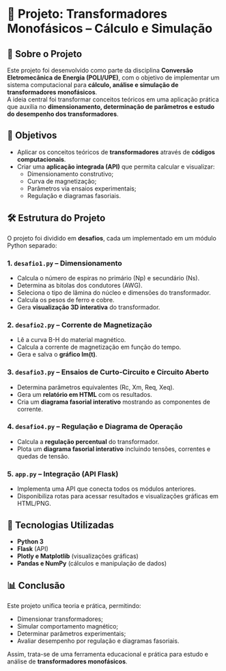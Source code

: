 # 🔌 Projeto: Transformadores Monofásicos – Cálculo e Simulação

## 📖 Sobre o Projeto
Este projeto foi desenvolvido como parte da disciplina **Conversão Eletromecânica de Energia (POLI/UPE)**, com o objetivo de implementar um sistema computacional para **cálculo, análise e simulação de transformadores monofásicos**.  
A ideia central foi transformar conceitos teóricos em uma aplicação prática que auxilia no **dimensionamento, determinação de parâmetros e estudo do desempenho dos transformadores**.

## 🎯 Objetivos
- Aplicar os conceitos teóricos de **transformadores** através de **códigos computacionais**.  
- Criar uma **aplicação integrada (API)** que permita calcular e visualizar:  
  - Dimensionamento construtivo;  
  - Curva de magnetização;  
  - Parâmetros via ensaios experimentais;  
  - Regulação e diagramas fasoriais.  

## 🛠️ Estrutura do Projeto
O projeto foi dividido em **desafios**, cada um implementado em um módulo Python separado:

### 1. `desafio1.py` – **Dimensionamento**
- Calcula o número de espiras no primário (Np) e secundário (Ns).  
- Determina as bitolas dos condutores (AWG).  
- Seleciona o tipo de lâmina do núcleo e dimensões do transformador.  
- Calcula os pesos de ferro e cobre.  
- Gera **visualização 3D interativa** do transformador.

### 2. `desafio2.py` – **Corrente de Magnetização**
- Lê a curva B-H do material magnético.  
- Calcula a corrente de magnetização em função do tempo.  
- Gera e salva o **gráfico Im(t)**.  

### 3. `desafio3.py` – **Ensaios de Curto-Circuito e Circuito Aberto**
- Determina parâmetros equivalentes (Rc, Xm, Req, Xeq).  
- Gera um **relatório em HTML** com os resultados.  
- Cria um **diagrama fasorial interativo** mostrando as componentes de corrente.

### 4. `desafio4.py` – **Regulação e Diagrama de Operação**
- Calcula a **regulação percentual** do transformador.  
- Plota um **diagrama fasorial interativo** incluindo tensões, correntes e quedas de tensão.

### 5. `app.py` – **Integração (API Flask)**
- Implementa uma API que conecta todos os módulos anteriores.  
- Disponibiliza rotas para acessar resultados e visualizações gráficas em HTML/PNG.  

## 🚀 Tecnologias Utilizadas
- **Python 3**  
- **Flask** (API)  
- **Plotly e Matplotlib** (visualizações gráficas)  
- **Pandas e NumPy** (cálculos e manipulação de dados)

## 📊 Conclusão
Este projeto unifica teoria e prática, permitindo:  
- Dimensionar transformadores;  
- Simular comportamento magnético;  
- Determinar parâmetros experimentais;  
- Avaliar desempenho por regulação e diagramas fasoriais.  

Assim, trata-se de uma ferramenta educacional e prática para estudo e análise de **transformadores monofásicos**.
